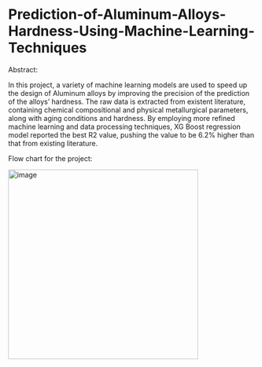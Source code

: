 # Prediction-of-Aluminum-Alloys-Hardness-Using-Machine-Learning-Techniques

Abstract:

In this project, a variety of machine learning models are used to speed up the design of Aluminum alloys by improving the precision of the prediction of the alloys’ hardness. The raw data is extracted from existent literature, containing chemical compositional and physical metallurgical parameters, along with aging conditions and hardness. By employing more refined machine learning and data processing techniques, XG Boost regression model reported the best R2 value, pushing the value to be 6.2% higher than that from existing literature.

Flow chart for the project:

<img width="386" alt="image" src="https://user-images.githubusercontent.com/82073987/188971208-1dd967c7-6ec1-49f8-897c-a6bc2dd1ef19.png">
